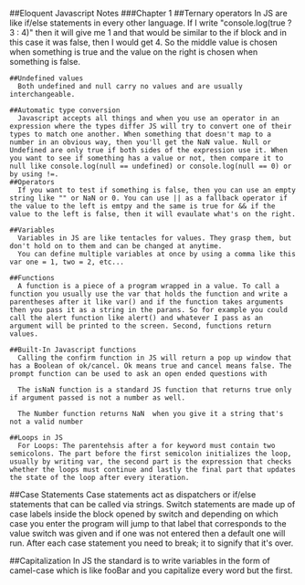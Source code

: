 ##Eloquent Javascript Notes
  ###Chapter 1 
    ##Ternary operators 
    In JS are like if/else statements in every other language. If I write "console.log(true ? 3 : 4)" then it will give me 1 and that would be similar to the if block and in this case it was false, then I would get 4. So the middle value is chosen when something is true and the value on the right is chosen when something is false.

    ##Undefined values
      Both undefined and null carry no values and are usually interchangeable.

    ##Automatic type conversion
      Javascript accepts all things and when you use an operator in an expression where the types differ JS will try to convert one of their types to match one another. When something that doesn't map to a number in an obvious way, then you'll get the NaN value. Null or Undefined are only true if both sides of the expression use it. When you want to see if something has a value or not, then compare it to null like console.log(null == undefined) or console.log(null == 0) or by using !=. 
    ##Operators 
      If you want to test if something is false, then you can use an empty string like "" or NaN or 0. You can use || as a fallback operator if the value to the left is emtpy and the same is true for && if the value to the left is false, then it will evaulate what's on the right.

    ##Variables 
      Variables in JS are like tentacles for values. They grasp them, but don't hold on to them and can be changed at anytime. 
      You can define multiple variables at once by using a comma like this var one = 1, two = 2, etc...

    ##Functions 
      A function is a piece of a program wrapped in a value. To call a function you usually use the var that holds the function and write a parentheses after it like var() and if the function takes arguments then you pass it as a string in the parans. So for example you could call the alert function like alert() and whatever I pass as an argument will be printed to the screen. Second, functions return values. 

    ##Built-In Javascript functions
      Calling the confirm function in JS will return a pop up window that has a Boolean of ok/cancel. Ok means true and cancel means false. The prompt function can be used to ask an open ended questions with 

      The isNaN function is a standard JS function that returns true only if argument passed is not a number as well.

      The Number function returns NaN  when you give it a string that's not a valid number 

    ##Loops in JS   
      For Loops: The parentehsis after a for keyword must contain two semicolons. The part before the first semicolon initializes the loop, usually by writing var, the second part is the expression that checks whether the loops must continue and lastly the final part that updates the state of the loop after every iteration.    

   ##Case Statements 
      Case statements act as dispatchers or if/else statements that can be called via strings. Switch statements are made up of case labels inside the block opened by switch and depending on which case you enter the program will jump to that label that corresponds to the value switch was given and if one was not entered then a default one will run. After each case statement you need to break; it to signify that it's over. 

  ##Capitalization 
    In JS the standard is to write variables in the form of camel-case which is like fooBar and you capitalize every word but the first. 
      
